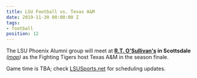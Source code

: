 ```yaml
---
title: LSU Football vs. Texas A&M
date: 2019-11-30 00:00:00 Z
tags:
- football
position: 12
---
```


The LSU Phoenix Alumni group will meet at **[R.T. O'Sullivan's](https://scottsdale.rtosullivans.com/ "R.T. O'Sullivan's Scottsdale website") in Scottsdale**  *([map](https://goo.gl/maps/3MjPdBhDfGWxt53HA "Google map: R.T. O'Sullivan's Scottsdale"))* as the Fighting Tigers host Texas A&M in the season finale. 

Game time is TBA; check [LSUSports.net](http://www.lsusports.net/SportSelect.dbml?SPID=2164&SPSID=27811&DB_OEM_ID=5200&_ga=2.61742444.1994479276.1565745145-1475237789.1565745143) for scheduling updates.